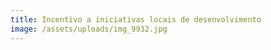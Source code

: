 ```yaml
---
title: Incentivo a iniciativas locais de desenvolvimento
image: /assets/uploads/img_9932.jpg
---
```


